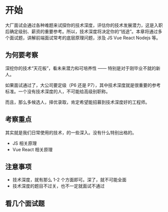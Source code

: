 # 开始

大厂面试会通过各种难题来试探你的技术深度，评估你的技术发展潜力，这是入职后确定级别、薪资的重要参考。所以，技术深度将决定你的“钱途”。本章将通过多个面试题，讲解前端面试常考的底层原理问题，涉及 JS Vue React Nodejs 等。

## 为何要考察

深挖你的技术“天花板”，看未来潜力和可培养性 —— 特别是对于刚毕业不就的新人。

如果面试通过了，大公司要定级（P6 还是 P7），其中技术深度就是很重要的参考标准。一个没有技术深度的人，不可能给高级别职称。

而且，那么多候选人，择优录取，肯定希望能招募到技术深度好的工程师。

## 考察重点

其实就是我们日常使用的技术，的一些深入。没有什么特别出格的。

- JS 相关原理
- Vue React 相关原理

## 注意事项

- 技术深度，就有那么 1-2 个方面即可。深了，就不可能全面
- 技术深度的题目不过关，也不一定就面试不通过

## 看几个面试题

